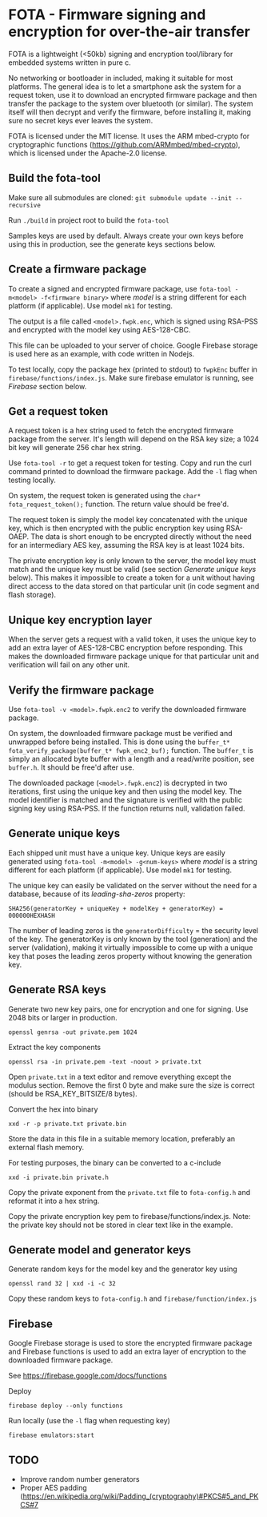 # FOTA - Firmware signing and encryption for over-the-air transfer

FOTA is a lightweight (<50kb) signing and encryption tool/library for embedded systems written in pure c. 

No networking or bootloader in included, making it suitable for most platforms. The general idea is to let a smartphone ask the system for a request token, use it to download an encrypted firmware package and then transfer the package to the system over bluetooth (or similar). The system itself will then decrypt and verify the firmware, before installing it, making sure no secret keys ever leaves the system.

FOTA is licensed under the MIT license. It uses the ARM mbed-crypto for cryptographic functions (https://github.com/ARMmbed/mbed-crypto), which is licensed under the Apache-2.0 license.


## Build the fota-tool

Make sure all submodules are cloned: `git submodule update --init --recursive`

Run `./build` in project root to build the `fota-tool`

Samples keys are used by default. Always create your own keys before using this in production, see the generate keys sections below.


## Create a firmware package

To create a signed and encrypted firmware package, use `fota-tool -m<model> -f<firmware binary>` where _model_ is a string different for each platform (if applicable). Use model `mk1` for testing.

The output is a file called `<model>.fwpk.enc`, which is signed using RSA-PSS and encrypted with the model key using AES-128-CBC.

This file can be uploaded to your server of choice. Google Firebase storage is used here as an example, with code written in Nodejs.

To test locally, copy the package hex (printed to stdout) to `fwpkEnc` buffer in `firebase/functions/index.js`. Make sure firebase emulator is running, see _Firebase_ section below.


## Get a request token

A request token is a hex string used to fetch the encrypted firmware package from the server. It's length will depend on the RSA key size; a 1024 bit key will generate 256 char hex string.

Use `fota-tool -r` to get a request token for testing. Copy and run the curl command printed to download the firmware package. Add the `-l` flag when testing locally.

On system, the request token is generated using the `char* fota_request_token();` function. The return value should be free'd. 

The request token is simply the model key concatenated with the unique key, which is then encrypted with the public encryption key using RSA-OAEP. The data is short enough to be encrypted directly without the need for an intermediary AES key, assuming the RSA key is at least 1024 bits.

The private encryption key is only known to the server, the model key must match and the unique key must be valid (see section _Generate unique keys_ below). This makes it impossible to create a token for a unit without having direct access to the data stored on that particular unit (in code segment and flash storage).


## Unique key encryption layer

When the server gets a request with a valid token, it uses the unique key to add an extra layer of AES-128-CBC encryption before responding. This makes the downloaded firmware package unique for that particular unit and verification will fail on any other unit.


## Verify the firmware package

Use `fota-tool -v <model>.fwpk.enc2` to verify the downloaded firmware package.

On system, the downloaded firmware package must be verified and unwrapped before being installed. This is done using the `buffer_t* fota_verify_package(buffer_t* fwpk_enc2_buf);` function. The `buffer_t` is simply an allocated byte buffer with a length and a read/write position, see `buffer.h`. It should be free'd after use.

The downloaded package (`<model>.fwpk.enc2`) is decrypted in two iterations, first using the unique key and then using the model key. The model identifier is matched and the signature is verified with the public signing key using RSA-PSS. If the function returns null, validation failed.


## Generate unique keys

Each shipped unit must have a unique key. Unique keys are easily generated using `fota-tool -m<model> -g<num-keys>` where _model_ is a string different for each platform (if applicable). Use model `mk1` for testing. 

The unique key can easily be validated on the server without the need for a database, because of its _leading-sha-zeros_ property:

`SHA256(generatorKey + uniqueKey + modelKey + generatorKey) = 000000HEXHASH`

The number of leading zeros is the `generatorDifficulty` = the security level of the key. The generatorKey is only known by the tool (generation) and the server (validation), making it virtually impossible to come up with a unique key that poses the leading zeros property without knowing the generation key.


## Generate RSA keys

Generate two new key pairs, one for encryption and one for signing. Use 2048 bits or larger in production.

`openssl genrsa -out private.pem 1024`

Extract the key components

`openssl rsa -in private.pem -text -noout > private.txt`

Open `private.txt` in a text editor and remove everything except the modulus section. Remove the first 0 byte and make sure the size is correct (should be RSA_KEY_BITSIZE/8 bytes).

Convert the hex into binary

`xxd -r -p private.txt private.bin`

Store the data in this file in a suitable memory location, preferably an external flash memory.

For testing purposes, the binary can be converted to a c-include

`xxd -i private.bin private.h`

Copy the private exponent from the `private.txt` file to `fota-config.h` and reformat it into a hex string.

Copy the private encryption key pem to firebase/functions/index.js. Note: the private key should not be stored in clear text like in the example.


## Generate model and generator keys

Generate random keys for the model key and the generator key using

`openssl rand 32 | xxd -i -c 32`

Copy these random keys to `fota-config.h` and `firebase/function/index.js`


## Firebase

Google Firebase storage is used to store the encrypted firmware package and Firebase functions is used to add an extra layer of encryption to the downloaded firmware package.

See https://firebase.google.com/docs/functions

Deploy

`firebase deploy --only functions`

Run locally (use the `-l` flag when requesting key)

`firebase emulators:start`


## TODO

- Improve random number generators
- Proper AES padding (https://en.wikipedia.org/wiki/Padding_(cryptography)#PKCS#5_and_PKCS#7
